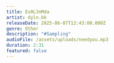 ```yaml
---
title: Ev0L3nMda
artist: dyln.bk
releaseDate: 2025-06-07T12:43:00.000Z
genre: Other
description: "#Sampling"
audioFile: /assets/uploads/needyou.mp3
duration: 2:31
featured: false
---
```

